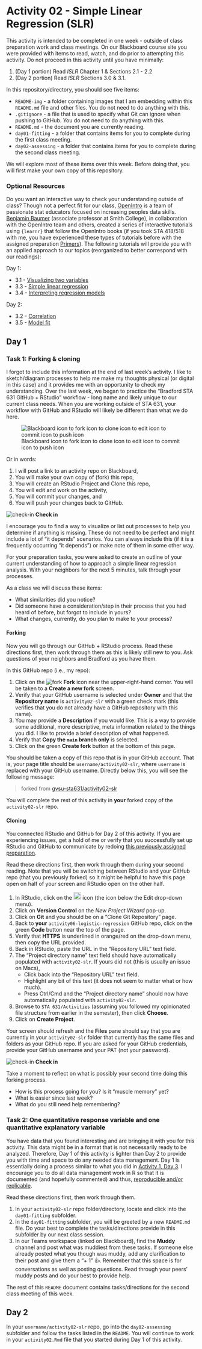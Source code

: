 Activity 02 - Simple Linear Regression (SLR)
================

This activity is intended to be completed in one week - outside of class
preparation work and class meetings. On our Blackboard course site you
were provided with items to read, watch, and do prior to attempting this
activity. Do not proceed in this activity until you have minimally:

1.  (Day 1 portion) Read *ISLR* Chapter 1 & Sections 2.1 - 2.2
2.  (Day 2 portion) Read *ISLR* Sections 3.0 & 3.1.

In this repository/directory, you should see five items:

- `README-img` - a folder containing images that I am embedding within
  this `README.md` file and other files. You do not need to do anything
  with this.
- `.gitignore` - a file that is used to specify what Git can ignore when
  pushing to GitHub. You do not need to do anything with this.
- `README.md` - the document you are currently reading.
- `day01-fitting` - a folder that contains items for you to complete
  during the first class meeting.
- `day02-assessing` - a folder that contains items for you to complete
  during the second class meeting.

We will explore most of these items over this week. Before doing that,
you will first make your own copy of this repository.

### Optional Resources

Do you want an interactive way to check your understanding outside of
class? Though not a perfect fit for our class,
[OpenIntro](https://www.openintro.org/team/) is a team of passionate
stat educators focused on increasing peoples data skills. [Benjamin
Baumer](https://beanumber.github.io/www/) (associate professor at Smith
College), in collaboration with the OpenIntro team and others, created a
series of interactive tutorials using `{learnr}` that follow the
OpenIntro books (if you took STA 418/518 with me, you have experienced
these types of tutorials before with the assigned preparation
[Primers](https://posit.cloud/learn/primers)). The following tutorials
will provide you with an applied approach to our topics (reorganized to
better correspond with our readings):

Day 1:

- 3.1 - [Visualizing two
  variables](https://openintro.shinyapps.io/ims-03-model-01/)
- 3.3 - [Simple linear
  regression](https://openintro.shinyapps.io/ims-03-model-03/)
- 3.4 - [Interpreting regression
  models](https://openintro.shinyapps.io/ims-03-model-04/)

Day 2:

- 3.2 - [Correlation](https://openintro.shinyapps.io/ims-03-model-02/)
- 3.5 - [Model fit](https://openintro.shinyapps.io/ims-03-model-05/)

## Day 1

### Task 1: Forking & cloning

I forgot to include this information at the end of last week’s activity.
I like to sketch/diagram processes to help me make my thoughts physical
(or digital in this case) and it provides me with an opportunity to
check my understanding. Over the last week, we began to practice the
“Bradford STA 631 GitHub + RStudio” workflow - long name and likely
unique to our current class needs. When you are working outside of STA
631, your workflow with GitHub and RStudio will likely be different than
what we do here.

<figure>
<img src="README-img/updated-workflow.svg"
alt="Blackboard icon to fork icon to clone icon to edit icon to commit icon to push icon" />
<figcaption aria-hidden="true">Blackboard icon to fork icon to clone
icon to edit icon to commit icon to push icon</figcaption>
</figure>

Or in words:

1.  I will post a link to an activity repo on Blackboard,
2.  You will make your own copy of (fork) this repo,
3.  You will create an RStudio Project and Clone this repo,
4.  You will edit and work on the activity,
5.  You will commit your changes, and
6.  You will push your changes back to GitHub.

![check-in](README-img/noun-magnifying-glass.png) **Check in**

I encourage you to find a way to visualize or list out processes to help
you determine if anything is missing. These do not need to be perfect
and might include a lot of “it depends” scenarios. You can always
include this (if it is a frequently occurring “it depends”) or make note
of them in some other way.

For your preparation tasks, you were asked to create an outline of your
current understanding of how to approach a simple linear regression
analysis. With your neighbors for the next 5 minutes, talk through your
processes.

As a class we will discuss these items:

- What similarities did you notice?
- Did someone have a consideration/step in their process that you had
  heard of before, but forgot to include in yours?
- What changes, currently, do you plan to make to your process?

#### Forking

Now you will go through our GitHub + RStudio process. Read these
directions first, then work through them as this is likely still new to
you. Ask questions of your neighbors and Bradford as you have them.

In this GitHub repo (i.e., my repo):

1.  Click on the ![fork](README-img/fork-icon.png) **Fork** icon near
    the upper-right-hand corner. You will be taken to a **Create a new
    fork** screen.
2.  Verify that your GitHub username is selected under **Owner** and
    that the **Repository name** is `activity02-slr` with a green check
    mark (this verifies that you do not already have a GitHub repository
    with this name).
3.  You may provide a **Description** if you would like. This is a way
    to provide some additional, more descriptive, meta information
    related to the things you did. I like to provide a brief description
    of what happened.
4.  Verify that **Copy the `main` branch only** is selected.
5.  Click on the green **Create fork** button at the bottom of this
    page.

You should be taken a copy of this repo that is in your GitHub account.
That is, your page title should be `username/activity02-slr`, where
`username` is replaced with your GitHub username. Directly below this,
you will see the following message:

> forked from
> [gvsu-sta631/activity02-slr](https://github.com/gvsu-sta631/activity02-slr)

You will complete the rest of this activity in **your** forked copy of
the `activity02-slr` repo.

#### Cloning

You connected RStudio and GitHub for Day 2 of this activity. If you are
experiencing issues, get a hold of me or verify that you successfully
set up RStudio and GitHub to communicate by redoing [this previously
assigned preparation](https://github.com/gvsu-sta518/preparation02).

Read these directions first, then work through them during your second
reading. Note that you will be switching between RStudio and your GitHub
repo (that you previously forked) so it might be helpful to have this
page open on half of your screen and RStudio open on the other half.

1.  In RStudio, click on the
    <img src="README-img/rproj-icon.png" alt="RStudio Project" width = "20"/>
    icon (the icon below the Edit drop-down menu).
2.  Click on **Version Control** on the *New Project Wizard* pop-up.
3.  Click on **Git** and you should be on a “Clone Git Repository” page.
4.  Back to **your** `activity06-logistic-regression` GitHub repo, click
    on the green **Code** button near the top of the page.
5.  Verify that **HTTPS** is underlined in orange/red on the drop-down
    menu, then copy the URL provided.
6.  Back in RStudio, paste the URL in the “Repository URL” text field.
7.  The “Project directory name” text field should have automatically
    populated with `activity02-slr`. If yours did not (this is usually
    an issue on Macs),
    - Click back into the “Repository URL” text field.
    - Highlight any bit of this text (it does not seem to matter what or
      how much).
    - Press Ctrl/Cmd and the “Project directory name” should now have
      automatically populated with `activity02-slr`.
8.  Browse to `STA 631/Activities` (assuming you followed my opinionated
    file structure from earlier in the semester), then click **Choose**.
9.  Click on **Create Project**.

Your screen should refresh and the **Files** pane should say that you
are currently in your `activity02-slr` folder that currently has the
same files and folders as your GitHub repo. If you are asked for your
GitHub credentials, provide your GitHub username and your PAT (not your
password).

![check-in](README-img/noun-magnifying-glass.png) **Check in**

Take a moment to reflect on what is possibly your second time doing this
forking process.

- How is this process going for you? Is it “muscle memory” yet?
- What is easier since last week?
- What do you still need help remembering?

### Task 2: One quantitative response variable and one quantitative explanatory variable

You have data that you found interesting and are bringing it with you
for this activity. This data might be in a format that is not
necessarily ready to be analyzed. Therefore, Day 1 of this activity is
lighter than Day 2 to provide you with time and space to do any needed
data management. Day 1 is essentially doing a process similar to what
you did in [Activity 1, Day
3](https://github.com/gvsu-sta631/activity01-course-tools/tree/main/day03-rstudio-r).
I encourage you to do all data management work in R so that it is
documented (and hopefully commented) and thus, [reproducible and/or
replicable](https://the-turing-way.netlify.app/reproducible-research/overview/overview-definitions.html).

Read these directions first, then work through them.

1.  In your `activity02-slr` repo folder/directory, locate and click
    into the `day01-fitting` subfolder.
2.  In the `day01-fitting` subfolder, you will be greeted by a new
    `README.md` file. Do your best to complete the tasks/directions
    provide in this subfolder by our next class session.
3.  In our Teams workspace (linked on Blackboard), find the **Muddy**
    channel and post what was muddiest from these tasks. If someone else
    already posted what you though was muddy, add any clarification to
    their post and give them a “+ 1” 👍. Remember that this space is for
    conversations as well as posting questions. Read through your peers’
    muddy posts and do your best to provide help.

The rest of this `README` document contains tasks/directions for the
second class meeting of this week.

## Day 2

In your `username/activity02-slr` repo, go into the `day02-assessing`
subfolder and follow the tasks listed in the `README`. You will continue
to work in your `activity02.Rmd` file that you started during Day 1 of
this activity.
